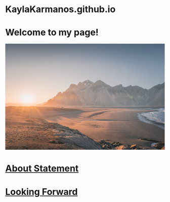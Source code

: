 # KaylaKarmanos.github.io
# Welcome to my page!

![alt text](assets/images/mountainbackground.png)

# [About Statement](about.md)

# [Looking Forward](lookingforward.html)
